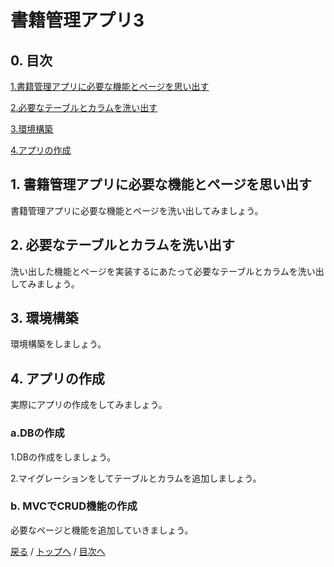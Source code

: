 # 書籍管理アプリ3

## 0. 目次
[1.書籍管理アプリに必要な機能とページを思い出す](#1-書籍管理アプリに必要な機能とページを思い出す)

[2.必要なテーブルとカラムを洗い出す](#2-必要なテーブルとカラムを洗い出す)

[3.環境構築](#3-環境構築)
 
[4.アプリの作成](#4-アプリの作成)

## 1. 書籍管理アプリに必要な機能とページを思い出す

書籍管理アプリに必要な機能とページを洗い出してみましょう。

## 2. 必要なテーブルとカラムを洗い出す

洗い出した機能とページを実装するにあたって必要なテーブルとカラムを洗い出してみましょう。

## 3. 環境構築

環境構築をしましょう。

## 4. アプリの作成

実際にアプリの作成をしてみましょう。

### a.DBの作成

1.DBの作成をしましょう。

2.マイグレーションをしてテーブルとカラムを追加しましょう。

### b. MVCでCRUD機能の作成

必要なページと機能を追加していきましょう。

[戻る](/web_application/index.md) /
[トップへ](/README.md) / 
[目次へ](#0-目次)
